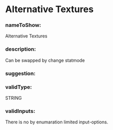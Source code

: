 

# Alternative Textures



  


### nameToShow:
  
Alternative Textures  


### description:
  
Can be swapped by change statmode  


### suggestion:
  
  


### validType:
  
STRING  


### validInputs:
  
There is no by enumaration limited input-options.

